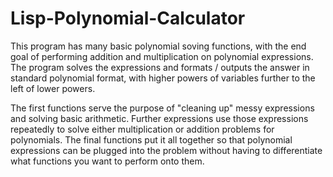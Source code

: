 # Lisp-Polynomial-Calculator
 
 This program has many basic polynomial soving functions, with the end goal of performing addition and multiplication on polynomial expressions.
 The program solves the expressions and formats / outputs the answer in standard polynomial format, with higher powers of variables further to the left of lower powers.
 
 The first functions serve the purpose of "cleaning up" messy expressions and solving basic arithmetic. Further expressions use those expressions repeatedly to solve either multiplication or addition problems for polynomials.
 The final functions put it all together so that polynomial expressions can be plugged into the problem without having to differentiate what functions you want to perform onto them.
